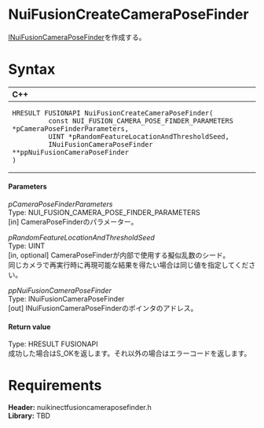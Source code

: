 NuiFusionCreateCameraPoseFinder  
===============================  

[INuiFusionCameraPoseFinder](Interfaces/INuiFusionCameraPoseFinder.md)を作成する。 <span id="syntaxSection"></span>

Syntax  
======  

<table>
<colgroup>
<col width="100%" />
</colgroup>
<thead>
<tr class="header">
<th align="left">C++</th>
</tr>
</thead>
<tbody>
<tr class="odd">
<td align="left"><pre><code>HRESULT FUSIONAPI NuiFusionCreateCameraPoseFinder(  
         const NUI_FUSION_CAMERA_POSE_FINDER_PARAMETERS *pCameraPoseFinderParameters,  
         UINT *pRandomFeatureLocationAndThresholdSeed,  
         INuiFusionCameraPoseFinder **ppNuiFusionCameraPoseFinder  
)</code></pre></td>
</tr>
</tbody>
</table>

<span id="ID4EL"></span>
#### Parameters  

*pCameraPoseFinderParameters*    
Type: NUI\_FUSION\_CAMERA\_POSE\_FINDER\_PARAMETERS  
[in] CameraPoseFinderのパラメーター。  

*pRandomFeatureLocationAndThresholdSeed*    
Type: UINT  
[in, optional] CameraPoseFinderが内部で使用する擬似乱数のシード。  
同じカメラで再実行時に再現可能な結果を得たい場合は同じ値を指定してください。

*ppNuiFusionCameraPoseFinder*    
Type: INuiFusionCameraPoseFinder  
[out] INuiFusionCameraPoseFinderのポインタのアドレス。  

<span id="ID4ES"></span>
#### Return value  

Type: HRESULT FUSIONAPI  
成功した場合はS\_OKを返します。それ以外の場合はエラーコードを返します。  

<span id="requirements"></span>

Requirements  
============  

**Header:** nuikinectfusioncameraposefinder.h  
**Library:** TBD  



<!--Please do not edit the data in the comment block below.-->
<!--
TOCTitle : NuiFusionCreateCameraPoseFinder
RLTitle : NuiFusionCreateCameraPoseFinder
KeywordK : NuiFusionCreateCameraPoseFinder
KeywordF : NuiFusionCreateCameraPoseFinder
KeywordF : Microsoft.Kinect.nuikinectfusioncameraposefinder.NuiFusionCreateCameraPoseFinder(NUI_FUSION_CAMERA_POSE_FINDER_PARAMETERS,UINT,INuiFusionCameraPoseFinder@)
KeywordA : M:Microsoft.Kinect.nuikinectfusioncameraposefinder.NuiFusionCreateCameraPoseFinder(NUI_FUSION_CAMERA_POSE_FINDER_PARAMETERS,UINT,INuiFusionCameraPoseFinder@)
AssetID : M:Microsoft.Kinect.nuikinectfusioncameraposefinder.NuiFusionCreateCameraPoseFinder(NUI_FUSION_CAMERA_POSE_FINDER_PARAMETERS,UINT,INuiFusionCameraPoseFinder@)
Locale : en-us
CommunityContent : 1
APIType : Managed
APILocation : 
APIName : Microsoft.Kinect.nuikinectfusioncameraposefinder.NuiFusionCreateCameraPoseFinder
TargetOS : Windows
TopicType : kbSyntax
DevLang : C++
DocSet : K4Wv2
ProjType : K4Wv2Proj
Technology : Kinect for Windows
Product : Kinect for Windows SDK v2
productversion : 20
-->
